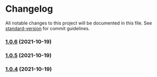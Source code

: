 # Changelog

All notable changes to this project will be documented in this file. See [standard-version](https://github.com/conventional-changelog/standard-version) for commit guidelines.

### [1.0.6](https://github.com/cutevue/cutevue/compare/v1.0.5...v1.0.6) (2021-10-19)

### [1.0.5](https://github.com/cutevue/cutevue/compare/v1.0.4...v1.0.5) (2021-10-19)

### [1.0.4](https://github.com/cutevue/cutevue/compare/v1.0.3...v1.0.4) (2021-10-19)
